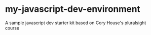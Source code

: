 # my-javascript-dev-environment
A sample javascript dev starter kit based on Cory House's pluralsight course
